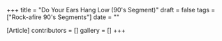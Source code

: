 +++
title = "Do Your Ears Hang Low (90's Segment)"
draft = false
tags = ["Rock-afire 90's Segments"]
date = ""

[Article]
contributors = []
gallery = []
+++